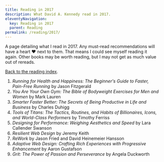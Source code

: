 ```yaml
---
title: Reading in 2017
description: What David A. Kennedy read in 2017.
eleventyNavigation:
  key: Reading in 2017
  parent: Reading
permalink: /reading/2017/
---
```


A page detailing what I read in 2017. Any must-read recommendations will have a heart &hearts; next to them. That means I could see myself reading it again. Other books may be worth reading, but I may not get as much value out of rereads.

[Back to the reading index](/reading/).

1. _Running for Health and Happiness: The Beginner's Guide to Faster, Pain-Free Running_ by Jason Fitzgerald
2. _You Are Your Own Gym: The Bible of Bodyweight Exercises for Men and Women_ by Mark Lauren
3. _Smarter Faster Better: The Secrets of Being Productive in Life and Business_ by Charles Duhigg
4. _Tools of Titans: The Tactics, Routines, and Habits of Billionaires, Icons, and World-Class Performers_ by Timothy Ferriss
5. _Designing for Performance: Weighing Aesthetics and Speed_ by Lara Callender Swanson
6. _Resilient Web Design_ by Jeremy Keith
7. _ReWork_ by Jason Fried and David Heinemeier Hansson
8. _Adaptive Web Design: Crafting Rich Experiences with Progressive Enhancement_ by Aaron Gustafson
9. _Grit: The Power of Passion and Perseverance_ by Angela Duckworth
